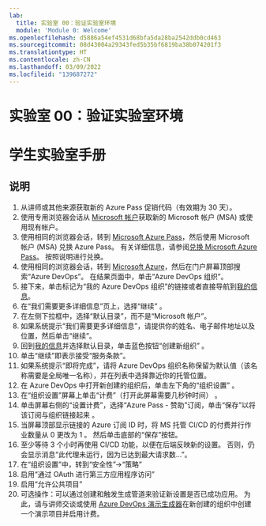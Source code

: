 ```yaml
---
lab:
  title: 实验室 00：验证实验室环境
  module: 'Module 0: Welcome'
ms.openlocfilehash: d5886a54ef4531d68bfa5da28ba2542ddb0cd463
ms.sourcegitcommit: 08d43004a29343fed5b35bf6819ba38b074201f3
ms.translationtype: HT
ms.contentlocale: zh-CN
ms.lasthandoff: 03/09/2022
ms.locfileid: "139687272"
---
```

# <a name="lab-00-validate-lab-environment"></a>实验室 00：验证实验室环境
# <a name="student-lab-manual"></a>学生实验室手册

## <a name="instructions"></a>说明

1. 从讲师或其他来源获取新的 Azure Pass 促销代码（有效期为 30 天）。
2. 使用专用浏览器会话从 [Microsoft 帐户](https://account.microsoft.com)获取新的 Microsoft 帐户 (MSA) 或使用现有帐户。
3. 使用相同的浏览器会话，转到 [Microsoft Azure Pass](https://www.microsoftazurepass.com)，然后使用 Microsoft 帐户 (MSA) 兑换 Azure Pass。 有关详细信息，请参阅[兑换 Microsoft Azure Pass](https://www.microsoftazurepass.com/Home/HowTo?Length=5)。 按照说明进行兑换。 
4. 使用相同的浏览器会话，转到 [Microsoft Azure](https://portal.azure.com)，然后在门户屏幕顶部搜索“Azure DevOps”。 在结果页面中，单击“Azure DevOps 组织”。 
5. 接下来，单击标记为“我的 Azure DevOps 组织”的链接或者直接导航到[我的信息](https://aex.dev.azure.com)。
6. 在“我们需要更多详细信息”页上，选择“继续” 。
7. 在左侧下拉框中，选择“默认目录”，而不是“Microsoft 帐户”。
8. 如果系统提示“我们需要更多详细信息”，请提供你的姓名、电子邮件地址以及位置，然后单击“继续”。
9. 回到[我的信息](https://aex.dev.azure.com)并选择默认目录，单击蓝色按钮“创建新组织” 。
10. 单击“继续”即表示接受“服务条款”。
11. 如果系统提示“即将完成”，请将 Azure DevOps 组织名称保留为默认值（该名称需要是全局唯一名称），并在列表中选择靠近你的托管位置。
12. 在 Azure DevOps 中打开新创建的组织后，单击左下角的“组织设置” 。
13. 在“组织设置”屏幕上单击“计费”（打开此屏幕需要几秒钟时间） 。
14. 单击屏幕右侧的“设置计费”，选择“Azure Pass - 赞助”订阅，单击“保存”以将该订阅与组织链接起来  。
15. 当屏幕顶部显示链接的 Azure 订阅 ID 时，将 MS 托管 CI/CD 的付费并行作业数量从 0 更改为 1  。 然后单击底部的“保存”按钮。 
16. 至少等待 3 个小时再使用 CI/CD 功能，以便在后端反映新的设置。 否则，仍会显示消息“此代理未运行，因为已达到最大请求数…”。
17. 在“组织设置”中，转到“安全性”->“策略”
18. 启用“通过 OAuth 进行第三方应用程序访问”
19. 启用“允许公共项目”
20. 可选操作：可以通过创建和触发生成管道来验证新设置是否已成功应用。 为此，请与讲师交谈或使用 [Azure DevOps 演示生成器](https://azuredevopsdemogenerator.azurewebsites.net)在新创建的组织中创建一个演示项目并启用计费。
